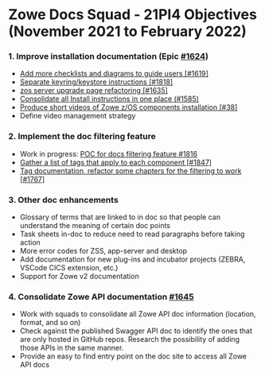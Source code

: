 # Zowe Docs Squad - 21PI4 Objectives (November 2021 to February 2022)

### 1. Improve installation documentation (Epic [#1624](https://github.com/zowe/docs-site/issues/1624)) 

- [Add more checklists and diagrams to guide users [#1619]](https://github.com/zowe/docs-site/issues/1619)
- [Separate keyring/keystore instructions [#1818]](https://github.com/zowe/docs-site/issues/1818)
- [zos server upgrade page refactoring [#1635]](https://github.com/zowe/docs-site/issues/1635)
- [Consolidate all Install instructions in one place (#1585)](https://github.com/zowe/docs-site/issues/1585)
- [Produce short videos of Zowe z/OS components installation [#38]](https://github.com/zowe/docs-site/issues/38)
- Define video management strategy

### 2. Implement the doc filtering feature

- Work in progress: [POC for docs filtering feature #1816](https://github.com/zowe/docs-site/pull/1816)
- [Gather a list of tags that apply to each component [#1847]](https://github.com/zowe/docs-site/issues/1847) 
- [Tag documentation, refactor some chapters for the filtering to work [#1767]](https://github.com/zowe/docs-site/issues/1767) 

### 3. Other doc enhancements

- Glossary of terms that are linked to in doc so that people can understand the meaning of certain doc points 
- Task sheets in-doc to reduce need to read paragraphs before taking action
- More error codes for ZSS, app-server and desktop
- Add documentation for new plug-ins and incubator projects (ZEBRA, VSCode CICS extension, etc.)
- Support for Zowe v2 documentation

### 4. Consolidate Zowe API documentation [#1645](https://github.com/zowe/docs-site/issues/1645)

- Work with squads to consolidate all Zowe API doc information (location, format, and so on) 
- Check against the published Swagger API doc to identify the ones that are only hosted in GitHub repos. Research the possibility of adding those APIs in the same manner. 
- Provide an easy to find entry point on the doc site to access all Zowe API docs






